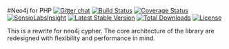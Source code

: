 #Neo4j for PHP [![Gitter chat](https://badges.gitter.im/endyjasmi/neo4j.png)](https://gitter.im/endyjasmi/neo4j)
[![Build Status](https://travis-ci.org/endyjasmi/neo4j.svg?branch=develop)](https://travis-ci.org/endyjasmi/neo4j) [![Coverage Status](https://coveralls.io/repos/endyjasmi/neo4j/badge.png?branch=develop)](https://coveralls.io/r/endyjasmi/neo4j?branch=develop) [![SensioLabsInsight](https://insight.sensiolabs.com/projects/85141c1c-73b9-4a9e-ba14-e5e640a58bb9/mini.png)](https://insight.sensiolabs.com/projects/85141c1c-73b9-4a9e-ba14-e5e640a58bb9) [![Latest Stable Version](https://poser.pugx.org/endyjasmi/neo4j/v/stable.svg)](https://packagist.org/packages/endyjasmi/neo4j) [![Total Downloads](https://poser.pugx.org/endyjasmi/neo4j/downloads.svg)](https://packagist.org/packages/endyjasmi/neo4j) [![License](https://poser.pugx.org/endyjasmi/neo4j/license.svg)](https://packagist.org/packages/endyjasmi/neo4j)

This is a rewrite for neo4j cypher. The core architecture of the library are redesigned with flexibility and performance in mind.
